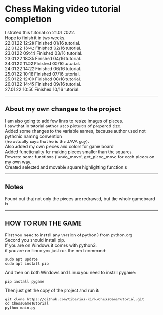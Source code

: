 # Chess Making video tutorial completion   
I strated this tutorial on 21.01.2022.<br>
Hope to finish it in two weeks.<br>
22.01.22 12:28 Finished 01/16 tutorial.<br>
22.01.22 13:42 Finished 02/16 tutorial.<br>
23.01.22 09:44 Finished 03/16 tutorial.<br>
23.01.22 18:35 Finished 04/16 tutorial.<br>
24.01.22 11:52 Finished 05/16 tutorial.<br>
24.01.22 14:22 Finished 06/16 tutorial.<br>
25.01.22 10:18 Finished 07/16 tutorial.<br>
25.01.22 12:00 Finished 08/16 tutorial.<br>
26.01.22 14:45 Finished 09/16 tutorial.<br>
27.01.22 10:50 Finished 10/16 tutorial.

---

## About my own changes to the project
I am also going to add few lines to resize images of pieces.<br>
I saw that in tutorial author uses pictures of prepared size.<br>
Added some changes to the variable names, because author used not pythonic naming convention<br>
(he actually says that he is the JAVA guy).<br>
Also added my own pieces and colors for game board.<br>
Added functionality for making pieces smaller than the squares.<br>
Rewrote some functions ('undo_move', get_piece_move for each piece) on my own way.<br>
Created selected and movable square highlighting function.s

---

## Notes
Found out that not only the pieces are redrawed, but the whole gameboard is.

---

## HOW TO RUN THE GAME
First you need to install any version of python3 from python.org<br>
Second you should install pip.<br>
If you are on Windows it comes with python3.<br>
if you are on Linux you just run the next command:
```
sudo apt update
sudo apt install pip
```
And then on both Windows and Linux you need to install pygame:
```
pip install pygame
```
Then just get the copy of the project and run it:
```
git clone https://github.com/tiberius-kirk/ChessGameTutorial.git
cd ChessGameTutorial
python main.py
```